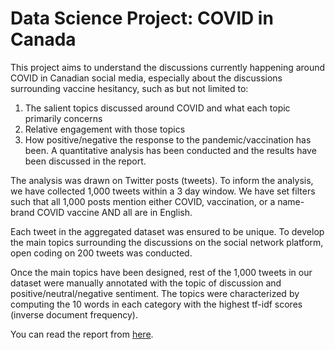 # Data Science Project: COVID in Canada

This project aims to understand the discussions currently happening around COVID in Canadian social media, especially about the discussions surrounding vaccine hesitancy, such as but not limited to:
1. The salient topics discussed around COVID and what each topic primarily concerns
2. Relative engagement with those topics
3. How positive/negative the response to the pandemic/vaccination has been.
A quantitative analysis has been conducted and the results have been discussed in the report.

The analysis was drawn on Twitter posts (tweets). To inform the analysis, we have collected 1,000 tweets within a 3 day window. We have set filters such that all 1,000 posts mention either COVID, vaccination, or a name-brand COVID vaccine AND all are in English.

Each tweet in the aggregated dataset was ensured to be unique.
To develop the main topics surrounding the discussions on the social network platform, open coding on 200 tweets was conducted.

Once the main topics have been designed, rest of the 1,000 tweets in our dataset were manually annotated with the topic of discussion and positive/neutral/negative sentiment. The topics were characterized by computing the 10 words in each category with the highest tf-idf scores (inverse document frequency).

You can read the report from [here](https://github.com/beyza-yildirim/Data-Science-Project-COVID-in-Canada/blob/master/COMP_598_Final_Project_Report.pdf).
